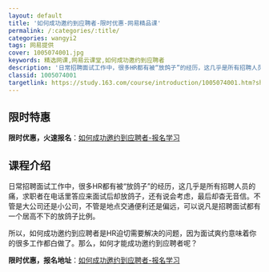 ```yaml
---
layout: default
title: '如何成功邀约到应聘者-限时优惠-网易精品课'
permalink: /:categories/:title/
categories: wangyi2
tags: 网易提供
cover: 1005074001.jpg
keywords: 精选网课,网易云课堂,如何成功邀约到应聘者
description: '日常招聘面试工作中，很多HR都有被“放鸽子”的经历，这几乎是所有招聘人员的痛，求职者在电话里答应来面试后却放鸽子，还有说'
classid: 1005074001
targetlink: https://study.163.com/course/introduction/1005074001.htm?share=1&shareId=1025206652&utm_campaign=share&utm_medium=iphoneShare&utm_source=&utm_u=1025206652
---
```


## 限时特惠

**限时优惠，火速报名**：[如何成功邀约到应聘者-报名学习](https://study.163.com/course/introduction/1005074001.htm?share=1&shareId=1025206652&utm_campaign=share&utm_medium=iphoneShare&utm_source=&utm_u=1025206652)

## 课程介绍

日常招聘面试工作中，很多HR都有被“放鸽子”的经历，这几乎是所有招聘人员的痛，求职者在电话里答应来面试后却放鸽子，还有说会考虑，最后却杳无音信。不管是大公司还是小公司，不管是地点交通便利还是偏远，可以说凡是招聘面试都有一个居高不下的放鸽子比例。

所以，如何成功邀约到应聘者是HR迫切需要解决的问题，因为面试爽约意味着你的很多工作都白做了。那么，如何才能成功邀约到应聘者呢？

**限时优惠，报名地址**：[如何成功邀约到应聘者-报名学习](https://study.163.com/course/introduction/1005074001.htm?share=1&shareId=1025206652&utm_campaign=share&utm_medium=iphoneShare&utm_source=&utm_u=1025206652)

